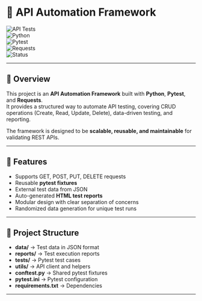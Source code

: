 # 🧪 API Automation Framework  

![API Tests](https://github.com/kowshal97/API-Automation-Framework/actions/workflows/python-tests.yml/badge.svg)  
![Python](https://img.shields.io/badge/Python-3.10%2B-blue)  
![Pytest](https://img.shields.io/badge/Test-Framework-Pytest-green)  
![Requests](https://img.shields.io/badge/Library-Requests-yellow)  
![Status](https://img.shields.io/badge/Status-Active-success)

---

## 📌 Overview
This project is an **API Automation Framework** built with **Python**, **Pytest**, and **Requests**.  
It provides a structured way to automate API testing, covering CRUD operations (Create, Read, Update, Delete), data-driven testing, and reporting.  

The framework is designed to be **scalable, reusable, and maintainable** for validating REST APIs.

---

## 🚀 Features
- Supports GET, POST, PUT, DELETE requests  
- Reusable **pytest fixtures**  
- External test data from JSON  
- Auto-generated **HTML test reports**  
- Modular design with clear separation of concerns  
- Randomized data generation for unique test runs  

---

## 📂 Project Structure
- **data/** → Test data in JSON format  
- **reports/** → Test execution reports  
- **tests/** → Pytest test cases  
- **utils/** → API client and helpers  
- **conftest.py** → Shared pytest fixtures  
- **pytest.ini** → Pytest configuration  
- **requirements.txt** → Dependencies  

---


